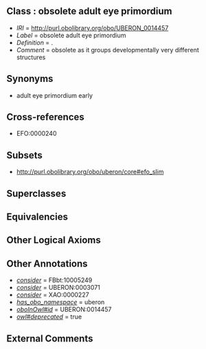 
## Class : obsolete adult eye primordium

 * *IRI* = http://purl.obolibrary.org/obo/UBERON_0014457
 * *Label* = obsolete adult eye primordium
 * *Definition* = .
 * *Comment* = obsolete as it groups developmentally very different structures

## Synonyms

 * adult eye primordium early

## Cross-references

 * EFO:0000240

## Subsets

 * http://purl.obolibrary.org/obo/uberon/core#efo_slim

## Superclasses


## Equivalencies


## Other Logical Axioms


## Other Annotations

 * *[consider](../../er/oboInOwl#consider.md)* = FBbt:10005249
 * *[consider](../../er/oboInOwl#consider.md)* = UBERON:0003071
 * *[consider](../../er/oboInOwl#consider.md)* = XAO:0000227
 * *[has_obo_namespace](../../ce/oboInOwl#hasOBONamespace.md)* = uberon
 * *[oboInOwl#id](../../id/oboInOwl#id.md)* = UBERON:0014457
 * *[owl#deprecated](../../ed/owl#deprecated.md)* = true

## External Comments

